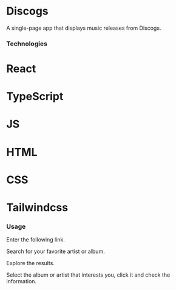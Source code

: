 # Discogs

A single-page app that displays music releases from Discogs.

### Technologies

# React

# TypeScript

# JS

# HTML

# CSS

# Tailwindcss

### Usage

Enter the following link.

Search for your favorite artist or album.

Explore the results.

Select the album or artist that interests you, click it and check the information.
